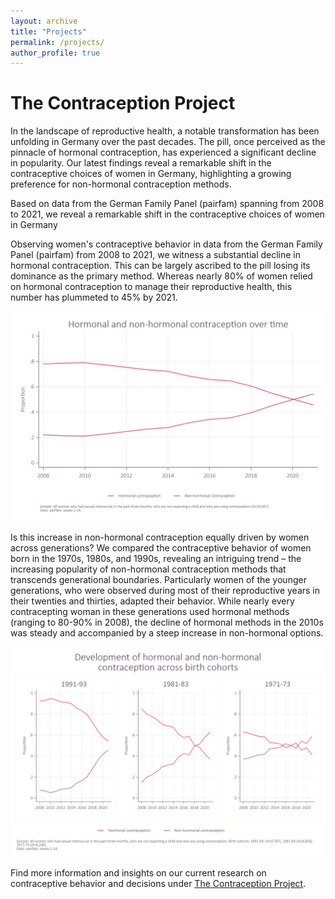 ```yaml
---
layout: archive
title: "Projects"
permalink: /projects/
author_profile: true
---
```

  
The Contraception Project
======

In the landscape of reproductive health, a notable transformation has been unfolding in Germany over the past decades. The pill, once perceived as the pinnacle of hormonal contraception, has experienced a significant decline in popularity. Our latest findings reveal a remarkable shift in the contraceptive choices of women in Germany, highlighting a growing preference for non-hormonal contraception methods.


Based on data from the German Family Panel (pairfam) spanning from 2008 to 2021, we reveal a remarkable shift in the contraceptive choices of women in Germany

Observing women's contraceptive behavior in data from the German Family Panel (pairfam) from 2008 to 2021, we witness a substantial decline in hormonal contraception. This can be largely ascribed to the pill losing its dominance as the primary method. Whereas nearly 80% of women relied on hormonal contraception to manage their reproductive health, this number has plummeted to 45% by 2021.

![](/images/web1.png)

Is this increase in non-hormonal contraception equally driven by women across generations? We compared the contraceptive behavior of women born in the 1970s, 1980s, and 1990s, revealing an intriguing trend – the increasing popularity of non-hormonal contraception methods that transcends generational boundaries.
Particularly women of the younger generations, who were observed during most of their reproductive years in their twenties and thirties, adapted their behavior. While nearly every contracepting woman in these generations used hormonal methods (ranging to 80-90% in 2008), the decline of hormonal methods in the 2010s was steady and accompanied by a steep increase in non-hormonal options.

![](/images/web2.png)

Find more information and insights on our current research on contraceptive behavior and decisions under [The Contraception Project](https://projectcontraception.github.io).


